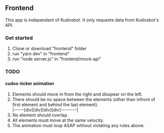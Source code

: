 ## Frontend

This app is independant of Kudosbot.
It only requests data from Kudosbot's API.

### Get started
1. Clone or download "frontend" folder
2. run "yarn dev" in "frontend"
3. run "node server.js" in "frontend/mock-api"


### TODO
#### cudos-ticker animation
  1. Elements should move in from the right and disspear on the left.
  2. There should be no space between the elements (other than infront of first element and behind the last element).    
     |-----[div][div][div][div]--------|
  3. No element should overlap.
  4. All elements must move at the same velocity.
  5. The animation must loop ASAP without violating any rules above.
